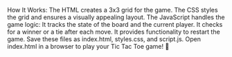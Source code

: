 How It Works:
The HTML creates a 3x3 grid for the game.
The CSS styles the grid and ensures a visually appealing layout.
The JavaScript handles the game logic:
It tracks the state of the board and the current player.
It checks for a winner or a tie after each move.
It provides functionality to restart the game.
Save these files as index.html, styles.css, and script.js. Open index.html in a browser to play your Tic Tac Toe game! 🎉
